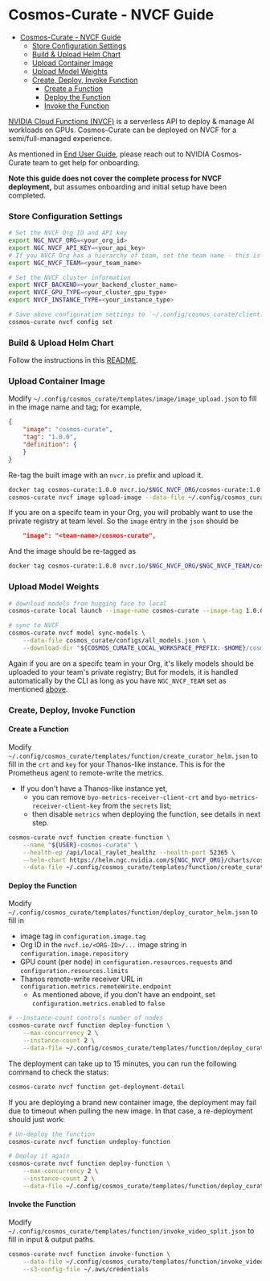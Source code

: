 # Cosmos-Curate - NVCF Guide

- [Cosmos-Curate - NVCF Guide](#cosmos-curate---nvcf-guide)
    - [Store Configuration Settings](#store-configuration-settings)
    - [Build \& Upload Helm Chart](#build--upload-helm-chart)
    - [Upload Container Image](#upload-container-image)
    - [Upload Model Weights](#upload-model-weights)
    - [Create, Deploy, Invoke Function](#create-deploy-invoke-function)
      - [Create a Function](#create-a-function)
      - [Deploy the Function](#deploy-the-function)
      - [Invoke the Function](#invoke-the-function)

[NVIDIA Cloud Functions (NVCF)](https://docs.nvidia.com/cloud-functions/user-guide/latest/cloud-function/overview.html)
is a serverless API to deploy & manage AI workloads on GPUs.
Cosmos-Curate can be deployed on NVCF for a semi/full-managed experience.

As mentioned in [End User Guide](./END_USER_GUIDE.md#launch-pipelines-on-nvidia-dgx-cloud),
please reach out to NVIDIA Cosmos-Curate team to get help for onboarding.

**Note this guide does not cover the complete process for NVCF deployment,** but assumes onboarding and initial setup have been completed.

### Store Configuration Settings

```bash
# Set the NVCF Org ID and API key
export NGC_NVCF_ORG=<your_org_id>
export NGC_NVCF_API_KEY=<your_api_key>
# If you NVCF Org has a hierarchy of team, set the team name - this is rare
export NGC_NVCF_TEAM=<your_team_name>

# Set the NVCF cluster information
export NVCF_BACKEND=<your_backend_cluster_name>
export NVCF_GPU_TYPE=<your_cluster_gpu_type>
export NVCF_INSTANCE_TYPE=<your_instance_type>

# Save above configuration settings to `~/.config/cosmos_curate/client.json`
cosmos-curate nvcf config set
```

### Build & Upload Helm Chart

Follow the instructions in this [README](../../charts/cosmos-curate/README.md).

### Upload Container Image

Modify `~/.config/cosmos_curate/templates/image/image_upload.json` to fill in the image name and tag; for example,

```json
{
    "image": "cosmos-curate",
    "tag": "1.0.0",
    "definition": {
    }
}
```

Re-tag the built image with an `nvcr.io` prefix and upload it.

```bash
docker tag cosmos-curate:1.0.0 nvcr.io/$NGC_NVCF_ORG/cosmos-curate:1.0.0
cosmos-curate nvcf image upload-image --data-file ~/.config/cosmos_curate/templates/image/image_upload.json
```

If you are on a specifc team in your Org, you will probably want to use the private registry at team level.
So the `image` entry in the `json` should be

```json
    "image": "<team-name>/cosmos-curate",
```

And the image should be re-tagged as

```bash
docker tag cosmos-curate:1.0.0 nvcr.io/$NGC_NVCF_ORG/$NGC_NVCF_TEAM/cosmos-curate:1.0.0
```

### Upload Model Weights

```bash
# download models from hugging face to local
cosmos-curate local launch --image-name cosmos-curate --image-tag 1.0.0 --curator-path . -- pixi run python3 -m cosmos_curate.core.managers.model_cli download

# sync to NVCF
cosmos-curate nvcf model sync-models \
    --data-file cosmos_curate/configs/all_models.json \
    --download-dir "${COSMOS_CURATE_LOCAL_WORKSPACE_PREFIX:-$HOME}/cosmos_curate_local_workspace/models/"
```

Again if you are on a specifc team in your Org, it's likely models should be uploaded to your team's private registry;
But for models, it is handled automatically by the CLI as long as you have `NGC_NVCF_TEAM` set as mentioned [above](#store-configuration-settings).

### Create, Deploy, Invoke Function 

#### Create a Function

Modify `~/.config/cosmos_curate/templates/function/create_curator_helm.json` to fill in the `crt` and `key` for your Thanos-like instance.
This is for the Prometheus agent to remote-write the metrics.
- If you don't have a Thanos-like instance yet,
  - you can remove `byo-metrics-receiver-client-crt` and `byo-metrics-receiver-client-key` from the `secrets` list;
  - then disable `metrics` when deploying the function, see details in next step.

```bash
cosmos-curate nvcf function create-function \
    --name "${USER}-cosmos-curate" \
    --health-ep /api/local_raylet_healthz --health-port 52365 \
    --helm-chart https://helm.ngc.nvidia.com/${NGC_NVCF_ORG}/charts/cosmos-curate-2.0.5.tgz \
    --data-file ~/.config/cosmos_curate/templates/function/create_curator_helm.json
```

#### Deploy the Function

Modify `~/.config/cosmos_curate/templates/function/deploy_curator_helm.json` to fill in
- image tag in `configuration.image.tag`
- Org ID in the `nvcf.io/<ORG-ID>/...` image string in `configuration.image.repository`
- GPU count (per node) in `configuration.resources.requests` and `configuration.resources.limits`
- Thanos remote-write receiver URL in `configuration.metrics.remoteWrite.endpoint`
  - As mentioned above, if you don't have an endpoint, set `configuration.metrics.enabled` to `false`

```bash
# --instance-count controls number of nodes
cosmos-curate nvcf function deploy-function \
    --max-concurrency 2 \
    --instance-count 2 \
    --data-file ~/.config/cosmos_curate/templates/function/deploy_curator_helm.json
```

The deployment can take up to 15 minutes, you can run the following command to check the status:

```bash
cosmos-curate nvcf function get-deployment-detail
```

If you are deploying a brand new container image, the deployment may fail due to timeout when pulling the new image.
In that case, a re-deployment should just work:

```bash
# Un-deploy the function
cosmos-curate nvcf function undeploy-function

# Deploy it again
cosmos-curate nvcf function deploy-function \
    --max-concurrency 2 \
    --instance-count 2 \
    --data-file ~/.config/cosmos_curate/templates/function/deploy_curator_helm.json
```

#### Invoke the Function

Modify `~/.config/cosmos_curate/templates/function/invoke_video_split.json` to fill in input & output paths.

```bash
cosmos-curate nvcf function invoke-function \
    --data-file ~/.config/cosmos_curate/templates/function/invoke_video_split.json \
    --s3-config-file ~/.aws/credentials
```
